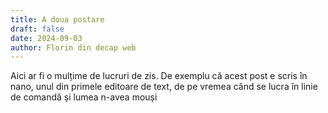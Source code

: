 ```yaml
---
title: A doua postare
draft: false
date: 2024-09-03
author: Florin din decap web
---
```


Aici ar fi o mulțime de lucruri de zis. De exemplu că acest post e scris în nano, unul din primele editoare de text, de pe vremea când se lucra în linie de comandă și lumea n-avea mouși


